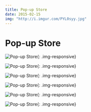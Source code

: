 ```yaml
---
title: Pop-up Store
date: 2015-02-15
img: "http://i.imgur.com/PYL0syy.jpg"
---
```


# Pop-up Store

![Pop-up Store](http://i.imgur.com/9V4ihm4.jpg){: .img-responsive}

![Pop-up Store](http://i.imgur.com/RFn5Qnq.jpg){: .img-responsive}

![Pop-up Store](http://i.imgur.com/S8Mhpdh.jpg){: .img-responsive}

![Pop-up Store](http://i.imgur.com/js8MY8X.jpg){: .img-responsive}

![Pop-up Store](http://i.imgur.com/9gdcmuy.jpg){: .img-responsive}

![Pop-up Store](http://i.imgur.com/LxoncxA.jpg){: .img-responsive}
